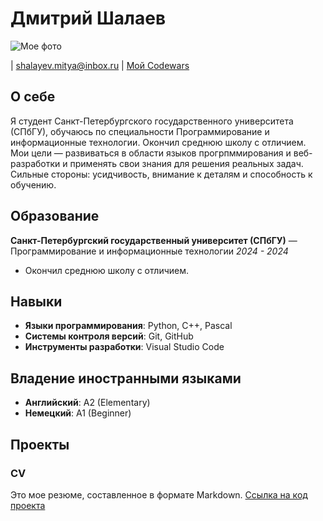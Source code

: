 # Дмитрий Шалаев
![Мое фото](https://github.com/user-attachments/assets/d8ba13c7-4836-4e56-a999-d1a6b154cea8) 

| shalayev.mitya@inbox.ru | [Мой Codewars](https://www.codewars.com/users/Fitodmitry)

## О себе
Я студент Санкт-Петербургского государственного университета (СПбГУ), обучаюсь по специальности Программирование и информационные технологии.
Окончил среднюю школу с отличием. Мои цели — развиваться в области языков прогрпммирования и веб-разработки и применять свои знания для решения реальных задач. 
Сильные стороны: усидчивость, внимание к деталям и способность к обучению.

## Образование
**Санкт-Петербургский государственный университет (СПбГУ)** — Программирование и информационные технологии
*2024 - 2024*  
- Окончил среднюю школу с отличием.

## Навыки
- **Языки программирования**: Python, C++, Pascal
- **Системы контроля версий**: Git, GitHub
- **Инструменты разработки**: Visual Studio Code

## Владение иностранными языками
- **Английский**: A2 (Elementary)
- **Немецкий**: A1 (Beginner)

## Проекты
### CV
Это мое резюме, составленное в формате Markdown. [Ссылка на код проекта](https://github.com/FitoDmitry/amcp-cv)





